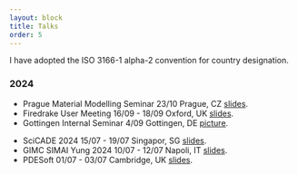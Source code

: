 ```yaml
---
layout: block
title: Talks
order: 5
---
```

I have adopted the ISO 3166-1 alpha-2 convention for country designation.
### 2024
  * Prague Material Modelling Seminar
    23/10
    Prague, CZ [slides](./assets/slides/prague.pdf).
  * Firedrake User Meeting
    16/09 - 18/09
    Oxford, UK [slides](./assets/slides/firedrake2024.pdf).
  * Gottingen Internal Seminar 
    4/09
    Gottingen, DE [picture](./assets/images/gottingen.jpeg).
<!--more-->
  * SciCADE 2024
    15/07 - 19/07
    Singapor, SG [slides](./assets/slides/scicade.pdf).
  * GIMC SIMAI Yung 2024
    10/07 - 12/07
    Napoli, IT [slides](./assets/slides/gimc.pdf). 
  * PDESoft 
    01/07 - 03/07
    Cambridge, UK [slides](./assets/slides/pdesoft.pdf). 

